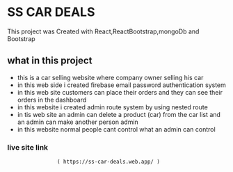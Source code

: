 # SS CAR DEALS

This project was Created with React,ReactBootstrap,mongoDb and Bootstrap 

## what in this project
* this is a car selling website where company owner selling his car 
* in this web side i created firebase email password authentication system
* in this web site customers can place their orders and they can see their orders in the dashboard
* in this website i created admin route system by using nested route 
* in tis web site an admin can delete a product (car) from the car list and an admin can make another person admin 
* in this website normal  people cant control  what an admin can  control 

###  live site link
                    ( https://ss-car-deals.web.app/ )


